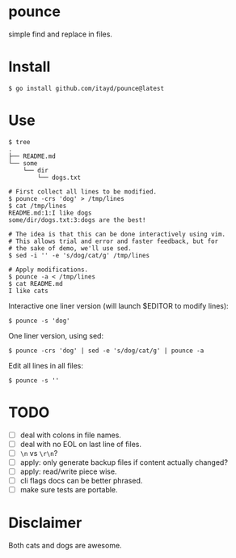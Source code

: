 # pounce

simple find and replace in files.

# Install

```
$ go install github.com/itayd/pounce@latest
```

# Use
```
$ tree
.
├── README.md
└── some
    └── dir
        └── dogs.txt

# First collect all lines to be modified.
$ pounce -crs 'dog' > /tmp/lines
$ cat /tmp/lines
README.md:1:I like dogs
some/dir/dogs.txt:3:dogs are the best!

# The idea is that this can be done interactively using vim.
# This allows trial and error and faster feedback, but for
# the sake of demo, we'll use sed.
$ sed -i '' -e 's/dog/cat/g' /tmp/lines

# Apply modifications.
$ pounce -a < /tmp/lines
$ cat README.md
I like cats
```

Interactive one liner version (will launch $EDITOR to modify lines):
```
$ pounce -s 'dog'
```

One liner version, using sed:
```
$ pounce -crs 'dog' | sed -e 's/dog/cat/g' | pounce -a
```

Edit all lines in all files:
```
$ pounce -s ''
```

# TODO

- [ ] deal with colons in file names.
- [ ] deal with no EOL on last line of files.
- [ ] `\n` vs `\r\n`?
- [ ] apply: only generate backup files if content actually changed?
- [ ] apply: read/write piece wise.
- [ ] cli flags docs can be better phrased.
- [ ] make sure tests are portable.

# Disclaimer

Both cats and dogs are awesome.
